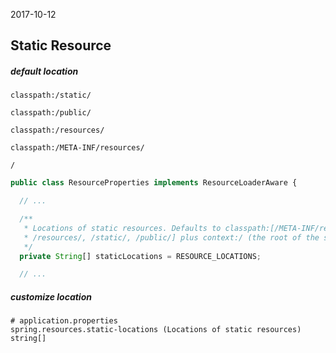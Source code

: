 2017-10-12

## Static Resource

##### default location

`classpath:/static/`

`classpath:/public/`

`classpath:/resources/`

`classpath:/META-INF/resources/`

`/`

```js
public class ResourceProperties implements ResourceLoaderAware {

  // ...

  /**
   * Locations of static resources. Defaults to classpath:[/META-INF/resources/,
   * /resources/, /static/, /public/] plus context:/ (the root of the servlet context).
   */
  private String[] staticLocations = RESOURCE_LOCATIONS;

  // ...
```

##### customize location

```
# application.properties
spring.resources.static-locations (Locations of static resources)  string[]
```
